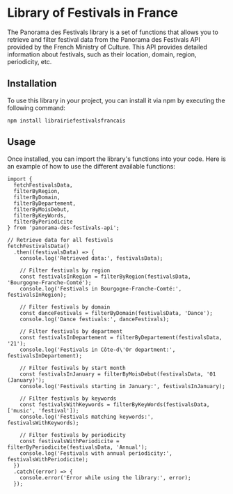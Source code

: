 # Library of Festivals in France

The Panorama des Festivals library is a set of functions that allows you to retrieve and filter festival data from the Panorama des Festivals API provided by the French Ministry of Culture. This API provides detailed information about festivals, such as their location, domain, region, periodicity, etc.

## Installation
To use this library in your project, you can install it via npm by executing the following command:

```
npm install librairiefestivalsfrancais
```

## Usage
Once installed, you can import the library's functions into your code. Here is an example of how to use the different available functions:

```
import {
  fetchFestivalsData,
  filterByRegion,
  filterByDomain,
  filterByDepartement,
  filterByMoisDebut,
  filterByKeyWords,
  filterByPeriodicite
} from 'panorama-des-festivals-api';

// Retrieve data for all festivals
fetchFestivalsData()
  .then((festivalsData) => {
    console.log('Retrieved data:', festivalsData);

    // Filter festivals by region
    const festivalsInRegion = filterByRegion(festivalsData, 'Bourgogne-Franche-Comté');
    console.log('Festivals in Bourgogne-Franche-Comté:', festivalsInRegion);

    // Filter festivals by domain
    const danceFestivals = filterByDomain(festivalsData, 'Dance');
    console.log('Dance festivals:', danceFestivals);

    // Filter festivals by department
    const festivalsInDepartement = filterByDepartement(festivalsData, '21');
    console.log('Festivals in Côte-d\'Or department:', festivalsInDepartement);

    // Filter festivals by start month
    const festivalsInJanuary = filterByMoisDebut(festivalsData, '01 (January)');
    console.log('Festivals starting in January:', festivalsInJanuary);

    // Filter festivals by keywords
    const festivalsWithKeywords = filterByKeyWords(festivalsData, ['music', 'festival']);
    console.log('Festivals matching keywords:', festivalsWithKeywords);

    // Filter festivals by periodicity
    const festivalsWithPeriodicite = filterByPeriodicite(festivalsData, 'Annual');
    console.log('Festivals with annual periodicity:', festivalsWithPeriodicite);
  })
  .catch((error) => {
    console.error('Error while using the library:', error);
  });

```